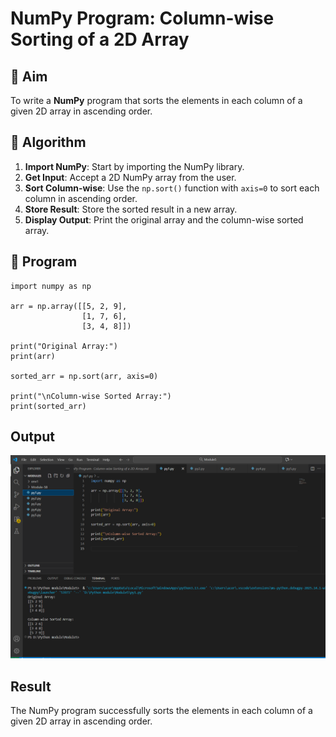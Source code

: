 # NumPy Program: Column-wise Sorting of a 2D Array

## 🎯 Aim
To write a **NumPy** program that sorts the elements in each column of a given 2D array in ascending order.

## 🧠 Algorithm

1. **Import NumPy**: Start by importing the NumPy library.
2. **Get Input**: Accept a 2D NumPy array from the user.
3. **Sort Column-wise**: Use the `np.sort()` function with `axis=0` to sort each column in ascending order.
4. **Store Result**: Store the sorted result in a new array.
5. **Display Output**: Print the original array and the column-wise sorted array.

## 🧾 Program
```
import numpy as np

arr = np.array([[5, 2, 9],
                [1, 7, 6],
                [3, 4, 8]])

print("Original Array:")
print(arr)

sorted_arr = np.sort(arr, axis=0)

print("\nColumn-wise Sorted Array:")
print(sorted_arr)
```

## Output

![alt text](<Screenshot 2025-10-20 153750.png>)

## Result
The NumPy program successfully sorts the elements in each column of a given 2D array in ascending order.